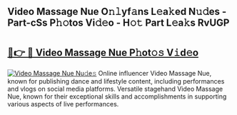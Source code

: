 ## Video Massage Nue O𝚗𝚕yf𝚊ns L𝚎a𝚔ed N𝚞𝚍es - Part-cSs P𝚑𝚘tos Vi𝚍𝚎o - H𝚘𝚝 Part L𝚎a𝚔s RvUGP

# <h2><a href="http://kf71qk6.oniu.top/?m=Video+Massage+Nue">🔗👉 🔴 Video Massage Nue P𝚑ot𝚘𝚜 V𝚒d𝚎o</a></h2>

[![Video Massage Nue Nu𝚍e𝚜](https://i.imgur.com/0qMVB7G.gif)](http://kf71qk6.oniu.top/?m=Video+Massage+Nue)
Online influencer Video Massage Nue, known for publishing dance and lifestyle content, including performances and vlogs on social media platforms. Versatile stagehand Video Massage Nue, known for their exceptional skills and accomplishments in supporting various aspects of live performances.  
